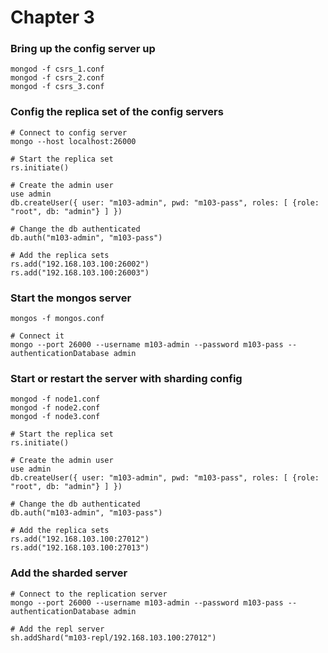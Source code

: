 
# Chapter 3

### Bring up the config server up
```
mongod -f csrs_1.conf
mongod -f csrs_2.conf
mongod -f csrs_3.conf
```



### Config the replica set of the config servers
```
# Connect to config server
mongo --host localhost:26000

# Start the replica set
rs.initiate()

# Create the admin user
use admin
db.createUser({ user: "m103-admin", pwd: "m103-pass", roles: [ {role: "root", db: "admin"} ] })

# Change the db authenticated
db.auth("m103-admin", "m103-pass")

# Add the replica sets
rs.add("192.168.103.100:26002")
rs.add("192.168.103.100:26003")
```


### Start the mongos server
```
mongos -f mongos.conf

# Connect it
mongo --port 26000 --username m103-admin --password m103-pass --authenticationDatabase admin
```


### Start or restart the server with sharding config
```
mongod -f node1.conf
mongod -f node2.conf
mongod -f node3.conf

# Start the replica set
rs.initiate()

# Create the admin user
use admin
db.createUser({ user: "m103-admin", pwd: "m103-pass", roles: [ {role: "root", db: "admin"} ] })

# Change the db authenticated
db.auth("m103-admin", "m103-pass")

# Add the replica sets
rs.add("192.168.103.100:27012")
rs.add("192.168.103.100:27013")
```


### Add the sharded server
```
# Connect to the replication server
mongo --port 26000 --username m103-admin --password m103-pass --authenticationDatabase admin

# Add the repl server 
sh.addShard("m103-repl/192.168.103.100:27012")

```